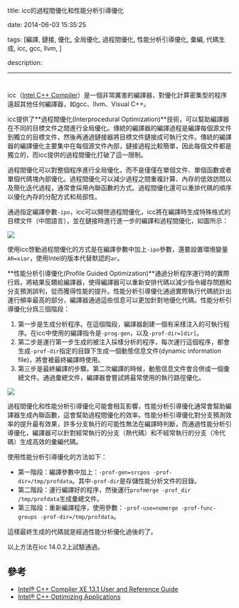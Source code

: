 title: icc的過程間優化和性能分析引導優化

date: 2014-06-03 15:35:25

tags: [編譯, 鏈接, 優化, 全局優化, 過程間優化, 性能分析引導優化, 彙編, 代碼生成, icc, gcc, llvm, ]

description: 

---
# 

icc（[Intel C++ Compiler](https://software.intel.com/en-us/c-compilers)）是一個非常厲害的編譯器，對優化計算密集型的程序遠超其他任何編譯器，如gcc、llvm、Visual C++。

icc提供了**過程間優化(Interprocedural Optimization)**技術，可以幫助編譯器在不同的目標文件之間進行全局優化。傳統的編譯器的編譯過程是編譯每個源文件到獨立的目標文件，然後再通過鏈接器將目標文件鏈接成可執行文件。傳統的編譯器的編譯優化主要集中在每個源文件內部，鏈接過程比較簡單，因此每個文件都是獨立的，而icc提供的過程間優化打破了這一限制。

過程間優化可以對整個程序進行全局優化，而不是僅僅在單個文件、單個函數或者單個代碼塊內部優化。過程間優化可以減少過程之間重複計算、內存的低效訪問以及簡化迭代過程，通常會採用內聯函數的方式。過程間優化還可以重排代碼的順序以優化內存的分配方式和局部性。

通過指定編譯參數`-ipo`，icc可以開啓過程間優化，icc將在編譯時生成特殊格式的目標文件（中間語言），並在鏈接時進行進一步的編譯和過程間優化，如圖所示：

![](https://www.byvoid.com/upload/blog/icc-ipo-pgo/ipo.png)

使用icc啓動過程間優化的方式是在編譯參數中加上`-ipo`參數，還要設置環境變量`AR=xiar`，使用Intel的版本代替默認的`ar`。

**性能分析引導優化(Profile Guided Optimization)**通過分析程序運行時的實際行爲，將結果反饋給編譯器，使得編譯器可以重新安排代碼以減少指令緩存問題和分支預測誤判，從而獲得性能的提升。性能分析引導優化通過實際執行代碼統計出運行頻率最高的部分，編譯器通過這些信息可以更加針對地優化代碼。性能分析引導優化分爲三個階段：

  1. 第一步是生成分析程序。在這個階段，編譯器創建一個有采樣注入的可執行程序。在icc中使用的編譯指令是`-prog-gen`，以及`-prof-dir=[dir]`。
  2. 第二步是運行第一步生成的被注入採樣分析的程序，每次運行這個程序，都會生成`-prof-dir`指定的目錄下生成一個動態信息文件(dynamic information file)，將會被最終編譯時使用。
  3. 第三步是最終編譯的步驟。第二次編譯的時候，動態信息文件會合併成一個彙總文件。通過彙總文件，編譯器會嘗試將最常使用的執行路徑優化。

![](https://www.byvoid.com/upload/blog/icc-ipo-pgo/pgo.png)

過程間優化和性能分析引導優化可能會相互影響，性能分析引導優化通常會幫助編譯器生成內聯函數，這會幫助過程間優化的效率。性能分析引導優化對分支預測效率的提升最有效果，許多分支執行的可能性無法在編譯時判斷，而通過性能分析引導優化，編譯器可以針對經常執行的分支（熱代碼）和不經常執行的分支（冷代碼）生成高效的彙編代碼。

使用性能分析引導優化的方法如下：

  * 第一階段：編譯參數中加上：`-prof-gen=srcpos -prof-dir=/tmp/profdata`。其中`-prof-dir`是存儲性能分析文件的目錄。
  * 第二階段：運行編譯好的程序，然後運行`profmerge -prof_dir /tmp/profdata`生成彙總文件。
  * 第三階段：重新編譯程序，使用參數：`-prof-use=nomerge -prof-func-groups -prof-dir=/tmp/profdata`。

這樣最終生成的代碼就是經過性能分析優化過後的了。

以上方法在icc 14.0.2上試驗通過。

## 參考

  * [Intel® C++ Compiler XE 13.1 User and Reference Guide](https://software.intel.com/sites/products/documentation/doclib/iss/2013/compiler/cpp-lin/index.htm)
  * [Intel® C++ Optimizing Applications](http://www.ucl.ac.uk/isd/staff/research_services/research-computing/services/unity/environment/intel_cc___optimizing_applications.pdf)
